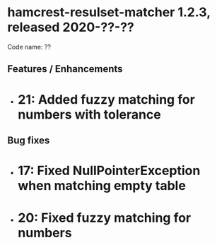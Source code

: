 # hamcrest-resulset-matcher 1.2.3, released 2020-??-??

Code name: ??

## Features / Enhancements

* # 21: Added fuzzy matching for numbers with tolerance

## Bug fixes

* # 17: Fixed NullPointerException when matching empty table
* # 20: Fixed fuzzy matching for numbers